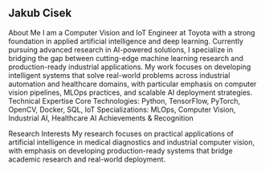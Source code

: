 ## Jakub Cisek 

About Me
I am a Computer Vision and IoT Engineer at Toyota with a strong foundation in applied artificial intelligence and deep learning. Currently pursuing advanced research in AI-powered solutions, I specialize in bridging the gap between cutting-edge machine learning research and production-ready industrial applications.
My work focuses on developing intelligent systems that solve real-world problems across industrial automation and healthcare domains, with particular emphasis on computer vision pipelines, MLOps practices, and scalable AI deployment strategies.
Technical Expertise
Core Technologies: Python, TensorFlow, PyTorch, OpenCV, Docker, SQL, IoT
Specializations: MLOps, Computer Vision, Industrial AI, Healthcare AI
Achievements & Recognition

Research Interests
My research focuses on practical applications of artificial intelligence in medical diagnostics and industrial computer vision, with emphasis on developing production-ready systems that bridge academic research and real-world deployment. 

